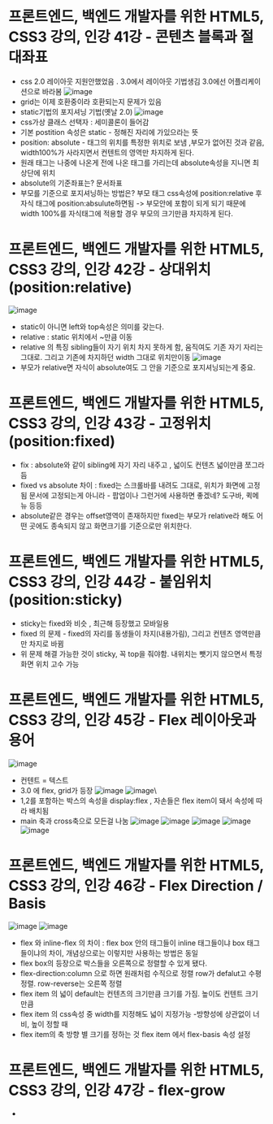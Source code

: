 # 프론트엔드, 백엔드 개발자를 위한 HTML5, CSS3 강의, 인강 41강 - 콘텐츠 블록과 절대좌표
* css 2.0 레이아웃 지원안했었음 . 3.0에서  레이아웃 기법생김   3.0에선 어플리케이션으로 바라봄
![image](https://user-images.githubusercontent.com/40667871/236654792-2ceda72c-c019-4c7d-98da-4b6ea89d6d3e.png)
*  grid는 이제 호환중이라 호환되는지 문제가 있음
* static기법의 포지셔닝 기법(옛날 2.0)
![image](https://user-images.githubusercontent.com/40667871/236654824-b1e66287-d0a0-43c3-8cfa-8e2010720fe5.png)
* css가상 클래스 선택자  : 세미콜론이 들어감
* 기본 postition 속성은 static - 정해진 자리에 가있으라는 뜻
* position: absolute - 태그의 위치를 특정한 위치로 보냄 ,부모가 없어진 것과 같음, width100%가 사라지면서 컨텐트의 영역만 차지하게 된다.
* 원래 태그는 나중에 나온게 전에 나온 태그를 가리는데 absolute속성을 지니면 최상단에 위치
* absolute의 기준좌표는? 문서좌표
* 부모를 기준으로 포지셔닝하는 방법은? 부모 태그 css속성에 position:relative 후 자식 태그에 position:absulute하면됨  -> 부모안에 포함이 되게 되기 때문에 width 100%를 자식태그에 적용할 경우 부모의 크기만큼 차지하게 된다.

# 프론트엔드, 백엔드 개발자를 위한 HTML5, CSS3 강의, 인강 42강 - 상대위치(position:relative)
![image](https://user-images.githubusercontent.com/40667871/236655561-a65c2c16-2672-4eb0-b05c-212bae654f79.png)
* static이 아니면 left와 top속성은 의미를 갖는다.
* relative : static 위치에서 ~만큼 이동
* relative 의 특징  sibling들이 자기 위치 차지 못하게 함, 움직여도 기존 자기 자리는 그대로. 그리고 기존에 차지하던 width 그대로 위치만이동
![image](https://user-images.githubusercontent.com/40667871/236655617-0d6dc440-fc7b-4aa5-9bd6-e8a89af60e71.png)
* 부모가 relative면 자식이 absolute여도 그 안을 기준으로 포지셔닝되는게 중요.

# 프론트엔드, 백엔드 개발자를 위한 HTML5, CSS3 강의, 인강 43강 - 고정위치(position:fixed)
* fix : absolute와 같이 sibling에 자기 자리 내주고 , 넓이도 컨텐츠 넓이만큼 쪼그라듬
* fixed vs absolute 차이 : fixed는 스크롤바를 내려도 그대로, 위치가 화면에 고정됨 문서에 고정되는게 아니라 - 팝업이나 그런거에 사용하면 좋겠네? 도구바, 퀵메뉴 등등
* absolute같은 경우는 offset영역이 존재하지만 fixed는 부모가 relative라 해도 어떤 곳에도 종속되지 않고 화면크기를 기준으로만 위치한다.

# 프론트엔드, 백엔드 개발자를 위한 HTML5, CSS3 강의, 인강 44강 - 붙임위치(position:sticky)
* sticky는 fixed와 비슷  , 최근해 등장했고 모바일용
* fixed 의 문제 - fixed의 자리를 동생들이 차지(내용가림), 그리고 컨텐츠 영역만큼만 차지로 바뀜
* 위 문제 해결 가능한 것이 sticky, 꼭 top을 줘야함. 내위치는 뺏기지 않으면서 특정 화면 위치 고수 가능

# 프론트엔드, 백엔드 개발자를 위한 HTML5, CSS3 강의, 인강 45강 - Flex 레이아웃과 용어
![image](https://user-images.githubusercontent.com/40667871/236659323-b290da08-028a-4788-9677-930c257e2c06.png)
* 컨텐트 = 텍스트
* 3.0 에 flex, grid가 등장
![image](https://user-images.githubusercontent.com/40667871/236659382-158944a8-d643-4fc1-9a80-6678b83645b2.png)
![image](https://user-images.githubusercontent.com/40667871/236659401-e42d327f-4732-4de2-84cc-9e8d90741d3c.png)\
* 1,2를 포함하는 박스의 속성을 display:flex , 자손들은 flex item이 돼서 속성에 따라 배치됨
* main 축과 cross축으로 모든걸 나눔
![image](https://user-images.githubusercontent.com/40667871/236659445-65d21869-0d3e-49e3-8b5f-9d6d793c81b4.png)
![image](https://user-images.githubusercontent.com/40667871/236659487-9ee8e9e3-a242-4e4f-9470-4607e46d62e5.png)
![image](https://user-images.githubusercontent.com/40667871/236659494-12dcbdec-a224-4b20-8172-3737d3a546c5.png)
![image](https://user-images.githubusercontent.com/40667871/236659503-60d27bdf-58c2-4a7b-b0c5-3c7581c92435.png)
![image](https://user-images.githubusercontent.com/40667871/236659505-5361bf25-c974-4ef1-9e6f-b371c34b4563.png)



# 프론트엔드, 백엔드 개발자를 위한 HTML5, CSS3 강의, 인강 46강 - Flex Direction / Basis
![image](https://user-images.githubusercontent.com/40667871/236659746-16de7769-09cb-43c6-a4c6-aef2f34d0280.png)
![image](https://user-images.githubusercontent.com/40667871/236660503-c81dfab0-dba6-4287-8bfb-7659dc7a34e5.png)
* flex 와 inline-flex 의 차이 : flex box 안의 태그들이 inline 태그들이냐 box 태그들이냐의 차이, 개념상으로는 이렇지만 사용하는 방법은 동일
* flex box의 등장으로 박스들을 오른쪽으로 정렬할 수 있게 됐다.
* flex-direction:column 으로 하면 원래처럼 수직으로 정렬   row가 defalut고 수평정렬.  row-reverse는 오른쪽 정렬
* flex item 의 넓이 default는 컨텐츠의 크기만큼 크기를 가짐. 높이도 컨텐트 크기만큼
* flex item 의 css속성 중 width를 지정해도 넓이 지정가능 -방향성에 상관없이 너비, 높이 정할 때
*  flex item의 축 방향 별 크기를 정하는 것  flex item 에서 flex-basis 속성 설정

# 프론트엔드, 백엔드 개발자를 위한 HTML5, CSS3 강의, 인강 47강 - flex-grow
* 






